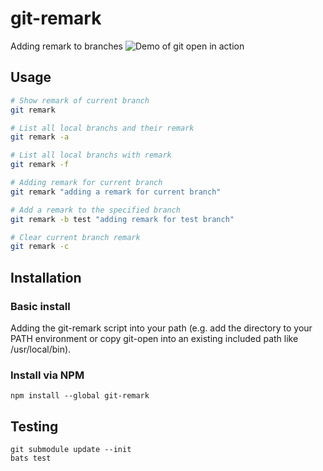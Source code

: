 # git-remark

Adding remark to branches
![Demo of git open in action](https://user-images.githubusercontent.com/32826174/193486546-7a3143ea-b362-4996-87df-53a6d39233c2.png)

## Usage

```bash
# Show remark of current branch
git remark

# List all local branchs and their remark
git remark -a

# List all local branchs with remark
git remark -f

# Adding remark for current branch
git remark "adding a remark for current branch"

# Add a remark to the specified branch
git remark -b test "adding remark for test branch"

# Clear current branch remark
git remark -c

```

## Installation

### Basic install

Adding the git-remark script into your path (e.g. add the directory to your PATH environment or copy git-open into an existing included path like /usr/local/bin).

### Install via NPM

```JS
npm install --global git-remark
```

## Testing

```shell
git submodule update --init
bats test
```
